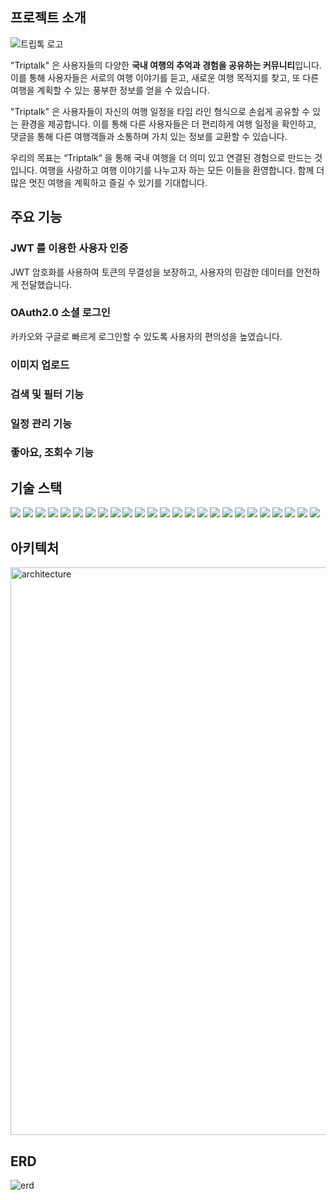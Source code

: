 ## 프로젝트 소개
![트립톡 로고](https://github.com/triptalk-4/triptalk-backend/assets/81555158/a9a5ce4e-895c-4239-8208-444415413887)


"Triptalk" 은 사용자들의 다양한 **국내 여행의 추억과 경험을 공유하는 커뮤니티**입니다. 이를 통해 사용자들은 서로의 여행 이야기를 듣고, 새로운 여행 목적지를 찾고, 또 다른 여행을 계획할 수 있는 풍부한 정보를 얻을 수 있습니다.

"Triptalk" 은 사용자들이 자신의 여행 일정을 타임 라인 형식으로 손쉽게 공유할 수 있는 환경을 제공합니다. 이를 통해 다른 사용자들은 더 편리하게 여행 일정을 확인하고, 댓글을 통해 다른 여행객들과 소통하며 가치 있는 정보를 교환할 수 있습니다.

우리의 목표는 “Triptalk“ 을 통해 국내 여행을 더 의미 있고 연결된 경험으로 만드는 것입니다. 여행을 사랑하고 여행 이야기를 나누고자 하는 모든 이들을 환영합니다. 함께 더 많은 멋진 여행을 계획하고 즐길 수 있기를 기대합니다.

## 주요 기능
### JWT 를 이용한 사용자 인증
JWT 암호화를 사용하여 토큰의 무결성을 보장하고, 사용자의 민감한 데이터를 안전하게 전달했습니다.
### OAuth2.0 소셜 로그인
카카오와 구글로 빠르게 로그인할 수 있도록 사용자의 편의성을 높였습니다.
### 이미지 업로드

### 검색 및 필터 기능
### 일정 관리 기능
### 좋아요, 조회수 기능

## 기술 스택 
<img src="https://img.shields.io/badge/java-F46D01?style=for-the-badge&logo=java&logoColor=white"> <img src="https://img.shields.io/badge/SpringBoot-6DA252?style=for-the-badge&logo=SpringBoot&logoColor=white"> <img src="https://img.shields.io/badge/Spring Data JPA-418813?style=for-the-badge&logo=Spring Data JPA&logoColor=white"> <img src="https://img.shields.io/badge/Spring Security-569A31?style=for-the-badge&logo=Spring Security&logoColor=white"> <img src="https://img.shields.io/badge/QueryDSL-2E77BC?style=for-the-badge&logo=QueryDSL&logoColor=white"> <img src="https://img.shields.io/badge/Gradle-173B3F?style=for-the-badge&logo=Gradle&logoColor=white"> <img src="https://img.shields.io/badge/Junit5-EF443B?style=for-the-badge&logo=Junit5&logoColor=white"> <img src="https://img.shields.io/badge/Mokito-01FF95?style=for-the-badge&logo=Mokito&logoColor=white"> <img src="https://img.shields.io/badge/MariaDB-1D2D35?style=for-the-badge&logo=MariaDB&logoColor=white"> <img src="https://img.shields.io/badge/Redis-E01F3D?style=for-the-badge&logo=Redis&logoColor=white"> <img src="https://img.shields.io/badge/ElasticSearch-EAB300?style=for-the-badge&logo=ElasticSearch&logoColor=white"> <img src="https://img.shields.io/badge/RDS-137CBD?style=for-the-badge&logo=amazonrds&logoColor=white"> <img src="https://img.shields.io/badge/S3-DC2829?style=for-the-badge&logo=amazons3&logoColor=white"> <img src="https://img.shields.io/badge/EC2-FF5100?style=for-the-badge&logo=amazonec2&logoColor=white"> <img src="https://img.shields.io/badge/Route 53-FF5722?style=for-the-badge&logo=amazonroute53&logoColor=white"> <img src="https://img.shields.io/badge/CodeDeploy-58A616?style=for-the-badge&logo=CodeDeploy&logoColor=white"> <img src="https://img.shields.io/badge/GitHub-000000?style=for-the-badge&logo=GitHub&logoColor=white"> <img src="https://img.shields.io/badge/Git Action-1D9BF0?style=for-the-badge&logo=githubactions&logoColor=white"> <img src="https://img.shields.io/badge/smtp-5BC4EE?style=for-the-badge&logo=smtp&logoColor=white"> <img src="https://img.shields.io/badge/oauth2-3333FF?style=for-the-badge&logo=oauth2&logoColor=white"> <img src="https://img.shields.io/badge/json web token-000000?style=for-the-badge&logo=jsonwebtokens&logoColor=white"> <img src="https://img.shields.io/badge/swagger-85EA2D?style=for-the-badge&logo=swagger&logoColor=white"> <img src="https://img.shields.io/badge/postman-FF6C37?style=for-the-badge&logo=postman&logoColor=white"> <img src="https://img.shields.io/badge/slack-4A154B?style=for-the-badge&logo=slack&logoColor=white"> <img src="https://img.shields.io/badge/notion-000000?style=for-the-badge&logo=notion&logoColor=white">

## 아키텍처
<img width="908" alt="architecture" src="https://github.com/triptalk-4/triptalk-backend/assets/129822965/8afe589b-6f38-4018-a7c6-45f4dac94f13">

## ERD
![erd](https://github.com/triptalk-4/triptalk-backend/assets/129822965/eb03b565-5dca-4a3f-a130-e3b42e7e1fa7)
